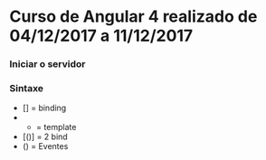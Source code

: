 # Curso de Angular 4 realizado de 04/12/2017 a 11/12/2017

### Iniciar o servidor 


### Sintaxe
- [] = binding
- * = template
- [()] = 2 bind
- () = Eventes
